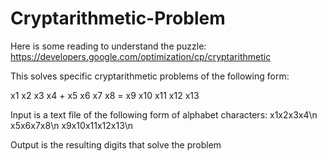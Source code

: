 # Cryptarithmetic-Problem

Here is some reading to understand the puzzle: https://developers.google.com/optimization/cp/cryptarithmetic

This solves specific cryptarithmetic problems of the following form:

  x1 x2 x3 x4
\+ x5 x6 x7 x8
= x9 x10 x11 x12 x13

Input is a text file of the following form of alphabet characters:
x1x2x3x4\n
x5x6x7x8\n
x9x10x11x12x13\n

Output is the resulting digits that solve the problem
